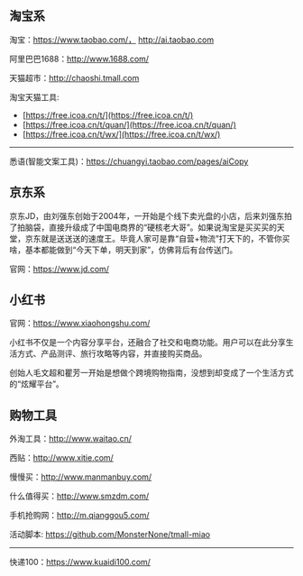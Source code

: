 ## 淘宝系

淘宝：https://www.taobao.com/， http://ai.taobao.com

阿里巴巴1688：http://www.1688.com/

天猫超市：http://chaoshi.tmall.com


淘宝天猫工具:

* [https://free.icoa.cn/t/](https://free.icoa.cn/t/)
* [https://free.icoa.cn/t/quan/](https://free.icoa.cn/t/quan/)
* [https://free.icoa.cn/t/wx/](https://free.icoa.cn/t/wx/)

----

悉语(智能文案工具)：https://chuangyi.taobao.com/pages/aiCopy

## 京东系

京东JD，由刘强东创始于2004年，一开始是个线下卖光盘的小店，后来刘强东拍了拍脑袋，直接升级成了中国电商界的“硬核老大哥”。如果说淘宝是买买买的天堂，京东就是送送送的速度王。毕竟人家可是靠“自营+物流”打天下的，不管你买啥，基本都能做到“今天下单，明天到家”，仿佛背后有台传送门。

官网：https://www.jd.com/

## 小红书

官网：https://www.xiaohongshu.com/

小红书不仅是一个内容分享平台，还融合了‌社交和‌电商功能。用户可以在此分享生活方式、产品测评、旅行攻略等内容，并直接购买商品。

创始人毛文超和瞿芳一开始是想做个跨境购物指南，没想到却变成了一个生活方式的“炫耀平台”。

## 购物工具

外淘工具：http://www.waitao.cn/

西贴：http://www.xitie.com/

慢慢买：http://www.manmanbuy.com/

什么值得买：http://www.smzdm.com/

手机抢购网：http://m.qianggou5.com/

活动脚本: https://github.com/MonsterNone/tmall-miao

---

快递100：https://www.kuaidi100.com/